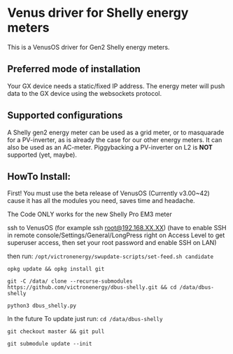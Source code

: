# Venus driver for Shelly energy meters

This is a VenusOS driver for Gen2 Shelly energy meters.

## Preferred mode of installation
Your GX device needs a static/fixed IP address. The energy meter will push
data to the GX device using the websockets protocol.

## Supported configurations
A Shelly gen2 energy meter can be used as a grid meter, or to masquarade for a
PV-inverter, as is already the case for our other energy meters. It can also be
used as an AC-meter. Piggybacking a PV-inverter on L2 is **NOT** supported
(yet, maybe).

## HowTo Install:
First! You must use the beta release of VenusOS (Currently v3.00~42) cause it has all the modules you need, saves time and headache.

The Code ONLY works for the new Shelly Pro EM3 meter

ssh to VenusOS (for example ssh root@192.168.XX.XX)  (have to enable SSH in remote console/Settings/General/LongPress right on Access Level to get superuser access, then set your root password and enable SSH on LAN)

then run:
`/opt/victronenergy/swupdate-scripts/set-feed.sh candidate`

`opkg update && opkg install git`

`git -C /data/ clone --recurse-submodules https://github.com/victronenergy/dbus-shelly.git && cd /data/dbus-shelly`

`python3 dbus_shelly.py`

In the future To update just run:
`cd /data/dbus-shelly`

`git checkout master && git pull`

`git submodule update --init`

